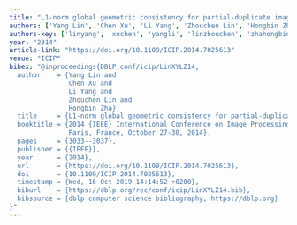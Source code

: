 ```yaml
---
title: "L1-norm global geometric consistency for partial-duplicate image retrieval"
authors: ['Yang Lin', 'Chen Xu', 'Li Yang', 'Zhouchen Lin', 'Hongbin Zha']
authors-key: ['linyang', 'xuchen', 'yangli', 'linzhouchen', 'zhahongbin']
year: "2014"
article-link: "https://doi.org/10.1109/ICIP.2014.7025613"
venue: "ICIP"
bibex: "@inproceedings{DBLP:conf/icip/LinXYLZ14,
  author    = {Yang Lin and
               Chen Xu and
               Li Yang and
               Zhouchen Lin and
               Hongbin Zha},
  title     = {L1-norm global geometric consistency for partial-duplicate image retrieval},
  booktitle = {2014 {IEEE} International Conference on Image Processing, {ICIP} 2014,
               Paris, France, October 27-30, 2014},
  pages     = {3033--3037},
  publisher = {{IEEE}},
  year      = {2014},
  url       = {https://doi.org/10.1109/ICIP.2014.7025613},
  doi       = {10.1109/ICIP.2014.7025613},
  timestamp = {Wed, 16 Oct 2019 14:14:52 +0200},
  biburl    = {https://dblp.org/rec/conf/icip/LinXYLZ14.bib},
  bibsource = {dblp computer science bibliography, https://dblp.org}
}"
---
```


